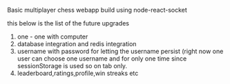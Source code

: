 Basic multiplayer chess webapp build using node-react-socket

this below is the list of the future upgrades 
1. one - one with computer
2. database integration and redis integration
3. username with password for letting the username persist (right now one user can choose one username and for only one time since sessionStorage is used so on tab only.
4. leaderboard,ratings,profile,win streaks etc
